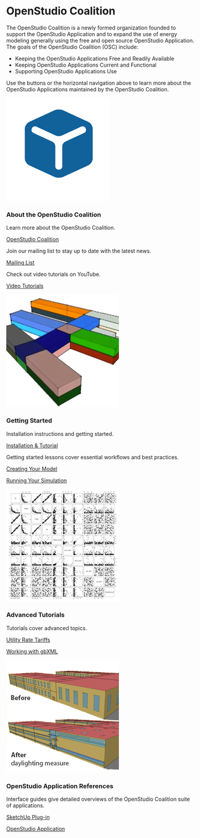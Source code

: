 <h1>OpenStudio Coalition</h1>
<p>The OpenStudio Coalition is a newly formed organization founded to support the OpenStudio Application and to expand the use of energy modeling generally using the free and open source OpenStudio Application. The goals of the OpenStudio Coalition (OSC) include:</p>
<ul>
<li>Keeping the OpenStudio Applications Free and Readily Available</li>
<li>Keeping OpenStudio Applications Current and Functional</li>
<li>Supporting OpenStudio Applications Use</li>
</ul>
<p>Use the buttons or the horizontal navigation above to learn more about the OpenStudio Applications maintained by the OpenStudio Coalition.</p>
<div class="container-fluid">
  <div class="row">
    <div class="col-sm-6 col-md-6">
      <div class="thumbnail"> <img src="img/OpenStudio+Coalition-logo-crop.png" width=275 height=275 alt="Openstudio Coalition">
        <div class="caption">
          <h3>About the OpenStudio Coalition</h3>
          <p>Learn more about the OpenStudio Coalition.</p>
          <p><a href="about/openstudio_coalition.md" class="btn btn-primary" role="button">OpenStudio Coalition</a></p>
          <p>Join our mailing list to stay up to date with the latest news.</p>
          <p><a href="about/mailing_list.md" class="btn btn-primary" role="button">Mailing List</a></p>
          <p>Check out video tutorials on YouTube.</p>
          <p><a href="https://www.youtube.com/channel/UC8ZEW4PXKOsveko55XCJTUA" class="btn btn-primary" role="button">Video Tutorials</a></p>
        </div>
      </div>
    </div>
    <div class="col-sm-6 col-md-6">
      <div class="thumbnail"> <img src="img/model_thumb.png" alt="Openstudio Model Image">
        <div class="caption">
          <h3>Getting Started</h3>
          <p>Installation instructions and getting started.</p>
          <p><a href="getting_started/getting_started.md" class="btn btn-primary" role="button">Installation &amp; Tutorial</a></p>
          <p>Getting started lessons cover essential workflows and best practices.</p>
          <p><a href="getting_started/creating_your_model.md" class="btn btn-primary" role="button">Creating Your Model</a></p>
          <p><a href="getting_started/running_your_simulation.md" class="btn btn-primary" role="button">Running Your Simulation</a></p>
        </div>
      </div>
    </div>
    <div class="col-sm-6 col-md-6">
      <div class="thumbnail"> <img src="img/comparative_thumb.png" alt="Openstudio Model Image">
        <div class="caption">
          <h3>Advanced Tutorials</h3>
          <p>Tutorials cover advanced topics.</p>
          <p><a href="tutorials/utility_rate_tariffs.md" class="btn btn-primary" role="button">Utility Rate Tariffs</a></p>
          <p><a href="tutorials/tutorial_gbxmlimport.md" class="btn btn-primary" role="button">Working with gbXML</a></p>
        </div>
      </div>
    </div>
    <div class="col-sm-6 col-md-6">
      <div class="thumbnail"> <img src="img/measures_thumb.png" alt="Daylighting Measure Example">
        <div class="caption">
          <h3>OpenStudio Application References</h3>
          <p>Interface guides give detailed overviews of the OpenStudio Coalition suite of applications.</p>
          <p><a href="reference/sketchup_plugin_interface.md" class="btn btn-primary" role="button">SketchUp Plug-in</a></p>
          <p><a href="reference/openstudio_application_interface.md" class="btn btn-primary" role="button">OpenStudio Application</a></p>
        </div>
      </div>
    </div>
  </div>
</div>